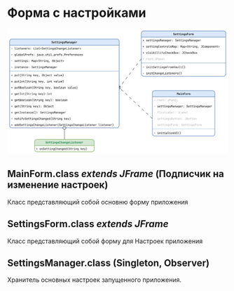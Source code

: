 # Форма с настройками
![Изображение](Settings.png "Логотип Markdown")
## MainForm.class _extends JFrame_ (Подписчик на изменение настроек)
Класс представляющий собой основню форму приложения
## SettingsForm.class _extends JFrame_
Класс представляющий собой форму для Настроек приложения
## SettingsManager.class (Singleton, Observer)
Хранитель основных настроек запущенного приложения.
